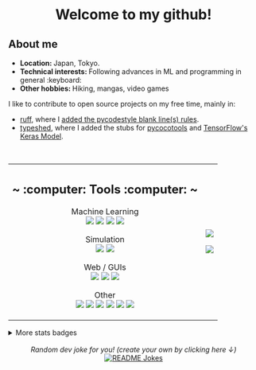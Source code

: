 <h1 align="center"> Welcome to my github! </h1>

<h2>About me</h2>
<ul>
  <li><b>Location: </b> Japan, Tokyo.</li>
  <li><b>Technical interests: </b> Following advances in ML and programming in general :keyboard:</li>
  <li><b>Other hobbies: </b> Hiking, mangas, video games</li>
</ul>

I like to contribute to open source projects on my free time, mainly in:
- [ruff](https://github.com/astral-sh/ruff/pulls?q=is%3Amerged+is%3Apr+author%3Ahoel-bagard+), where I [added the pycodestyle blank line(s) rules](https://github.com/astral-sh/ruff/pull/9266).
- [typeshed](https://github.com/python/typeshed/pulls?q=is%3Amerged+is%3Apr+author%3Ahoel-bagard+), where I added the stubs for [pycocotools](https://github.com/python/typeshed/pull/9086) and [TensorFlow's Keras Model](https://github.com/python/typeshed/pull/11334).

<br>


<table border="0px">
  <tr>
    <td>
<div>
  <h2 align="center"> ~ :computer: Tools :computer: ~ </h2>
  <p align="center">
    Machine Learning</br>
    <img src="https://img.shields.io/badge/Python-3670A0?style=for-the-badge&logo=python&logoColor=ffdd54"/>
    <img src="https://img.shields.io/badge/TensorFlow-%23FF6F00.svg?style=for-the-badge&logo=TensorFlow&logoColor=white"/>
    <img src="https://img.shields.io/badge/PyTorch-%23EE4C2C.svg?style=for-the-badge&logo=PyTorch&logoColor=white"/>
    <img src="https://img.shields.io/badge/opencv-%23white.svg?style=for-the-badge&logo=opencv&logoColor=white"/>
  </p>

  <p align="center">
    Simulation</br>
    <img src="https://img.shields.io/badge/GODOT-%23FFFFFF.svg?style=for-the-badge&logo=godot-engine"/>
    <img src="https://img.shields.io/badge/unity-%23000000.svg?style=for-the-badge&logo=unity&logoColor=white"/>
  </p>
 
  <p align="center">
    Web / GUIs</br>
    <img src="https://img.shields.io/badge/Electron-191970?style=for-the-badge&logo=Electron&logoColor=white"/>
    <img src="https://img.shields.io/badge/javascript%20-%23323330.svg?&style=for-the-badge&logo=javascript&logoColor=%23F7DF1E"/>
    <img src="https://img.shields.io/badge/angular-%23DD0031.svg?style=for-the-badge&logo=angular&logoColor=white"/>
  </p>

  <p align="center">
    Other</br>
    <img src="https://img.shields.io/badge/rust-%23000000.svg?style=for-the-badge&logo=rust&logoColor=white"/>
    <img src="https://img.shields.io/badge/c++-%2300599C.svg?style=for-the-badge&logo=c%2B%2B&logoColor=white"/>
    <img src="https://img.shields.io/badge/Arch%20Linux-1793D1?logo=arch-linux&logoColor=fff&style=for-the-badge"/>
    <img src="https://img.shields.io/badge/git%20-%23F05033.svg?&style=for-the-badge&logo=git&logoColor=white"/>
    <img src="https://img.shields.io/badge/docker-%230db7ed.svg?style=for-the-badge&logo=docker&logoColor=white"/>
    <img src="https://img.shields.io/badge/Emacs-%237F5AB6.svg?&style=for-the-badge&logo=gnu-emacs&logoColor=white"/>
  </p>
</div>
    </td>
    <td>
      <p align="center">
          <img src="https://github-profile-summary-cards.vercel.app/api/cards/stats?username=hoel-bagard&theme=github_dark"/>
      </p>
      <p align="center">
          <img src="https://github-profile-summary-cards.vercel.app/api/cards/most-commit-language?username=hoel-bagard&theme=github_dark"/>
      </p>
    </td>
  </tr>
</table>

<!---
<br>

<div align="center">
  <a href="https://linkedin.com/in/hoël-bagard-b4156a109/" target="_blank">
    <img src="https://img.shields.io/badge/LinkedIn-%230077B5.svg?&style=flat-square&logo=linkedin&logoColor=white" alt="LinkedIn">
  </a>
  <div>
    <img src="https://user-images.githubusercontent.com/34478245/133010664-9648f00a-cfbf-46f7-baeb-f409043b153a.gif">
  </div>
</div>
-->

<details>
<summary>More stats badges</summary>

<!-- Note: Could use profile-summary-card-output for slightly different output (see https://github.com/hoel-bagard/hoel-bagard/tree/hoel/profile-summary-card-output/profile-summary-card-output/github_dark) -->

<p align="center">
  <img src="https://github-profile-summary-cards.vercel.app/api/cards/profile-details?username=hoel-bagard&theme=github_dark"/>
  <img src="https://github-profile-summary-cards.vercel.app/api/cards/repos-per-language?username=hoel-bagard&theme=github_dark"/>
  <img src="https://github-profile-summary-cards.vercel.app/api/cards/productive-time?username=hoel-bagard&theme=github_dark&utcOffset=9"/>
</p>
<p align="center">
  <img src="https://github-readme-stats.vercel.app/api?username=hoel-bagard&count_private=true&theme=tokyonight"/>
  <img src="https://github-readme-stats.vercel.app/api/top-langs/?username=hoel-bagard&layout=compact&langs_count=4&theme=tokyonight"/>
</p>

</details>

</br>

<div align="center">
  <i>Random dev joke for you! (create your own by clicking here ↓)</i><br>
  <a href="https://readme-jokes.vercel.app">
    <img align="center" src="https://readme-jokes.vercel.app/api?bgColor=%23073b4c&textColor=%2306d6a0&aColor=%2306d6a0&borderColor=%2306d6a0" alt="README Jokes">
  </a>
</div>
